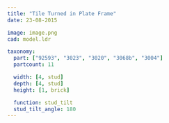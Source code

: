 ```yaml
---
title: "Tile Turned in Plate Frame"
date: 23-08-2015

image: image.png
cad: model.ldr

taxonomy:
  part: ["92593", "3023", "3020", "3068b", "3004"]
  partcount: 11

  width: [4, stud]
  depth: [4, stud]
  height: [1, brick]

  function: stud_tilt
  stud_tilt_angle: 180
---
```

